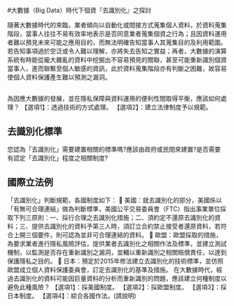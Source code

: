 #大數據（Big Data）時代下個資『去識別化』之探討

隨著大數據時代的來臨，業者傾向以自動化或間接方式蒐集個人資料，於資料蒐集階段，當事人往往不易有效率地表示是否同意業者蒐集個資之行為；且因資料運用者難以預見未來可能之應用目的，而無法明確告知當事人其蒐集目的及利用範圍。若告知事項過於空泛或令人難以理解，亦將失去告知之實益；再者，大數據的演算系統有時能從龐大雜亂的資料中挖掘出不容易預見的關聯，甚至可能重新識別個資當事人，進而聯繫至個人敏感的資訊，此於資料蒐集階段亦有判斷之困難，故容易使個人資料保護產生難以預測之漏洞。
  
##  
為因應大數據的發展，並在隱私保障與資料運用的便利性間取得平衡，應該如何處理？
【選項1】：透過技術的方式處理。
【選項2】：建立法律制度予以規範。

## 去識別化標準
您認為「去識別化」需要建置相關的標準嗎?應該由政府或民間來建置?是否需要有認定「去識別化」程度之相關制度?

## 國際立法例
「去識別化」判斷規範，各國制度如下：
	美國：就去識別化的部分，美國係以「有無可合理連結」做為判斷標準，美國公平交易委員會（FTC）指出事業單位採取下列三原則：一、採行合理之去識別化措施；二、須約定不還原去識別化的資料；三、提供去識別化的資料予第三人時，須訂立合約禁止接受者還原資料，若符合上開三個要件，則可認為並非可合理連結的資料。
	歐盟：歐盟採取的措施，為要求業者進行隱私風險評估，提供業者去識別化之相關作法及標準，並建立測試機制，以監測是否存在重新識別之漏洞，並輔以重新識別之相關賠償責任，以達到保護隱私之目的。
	日本：預定於2015年修法建立去識別化的技術標準，並仿照歐盟成立個人資料保護委員會，訂定去識別化的基準及措施。
在大數據時代，經過去識別化的資料可能因巨量資料的分析而重新識別的問題，應該建立何種制度以避免此種風險？
【選項1】：採美國制度。
【選項2】：採歐盟制度。
【選項3】：採日本制度。
【選項4】：綜合各國作法。(請說明)



